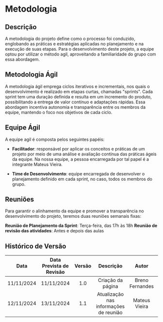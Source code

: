 # Metodologia

## Descrição
A metodologia do projeto define como o processo foi conduzido, englobando as práticas e estratégias aplicadas no planejamento e na execução de suas etapas. Para o desenvolvimento deste projeto, a equipe optou por utilizar o método agil, aproveitando a familiaridade do grupo com essa abordagem.

## Metodologia Ágil

A metodologia ágil emprega ciclos iterativos e incrementais, nos quais o desenvolvimento é realizado em etapas curtas, chamadas "sprints". Cada sprint tem uma duração definida e resulta em um incremento do produto, possibilitando a entrega de valor contínuo e adaptações rápidas. Essa abordagem incentiva autonomia e transparência entre os membros da equipe, mantendo o foco nos objetivos de cada ciclo.

## Equipe Ágil

A equipe agil é composta pelos seguintes papéis:

- **Facilitador**: responsável por aplicar os conceitos e práticas de um projeto por meio de uma análise e avaliação contínua das práticas ágeis da equipe. Na nossa equipe, a pessoa encarregada por tal papel é a integrante Mateus Vieira.

- **Time de Desenvolvimento**: equipe encarregada de desenvolver o planejamento definido em cada sprint, no caso, todos os membros do grupo.

## Reuniões

Para garantir o alinhamento da equipe e promover a transparência no desenvolvimento do projeto, teremos duas reuniões semanais fixas:

**Reunião de Planejamento da Sprint**: Terça-feira, das 17h às 18h
**Reunião de revisão das atividades**: Antes e depois das aulas

## Histórico de Versão

|    Data    | Data Prevista de Revisão | Versão |               Descrição                |      Autor      |    Revisor    |
| :--------: | :----------------------: | :----: | :------------------------------------: | :-------------: | :-----------: |
| 11/11/2024 |        11/11/2024        |  1.0   |           Criação da página            | Breno Fernandes | Mateus Vieira |
| 12/11/2024 |        13/11/2024        |  1.1   | Atualização nas informações de reunião | Mateus Vieira | Breno Fernandes |

